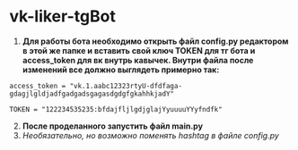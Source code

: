 # vk-liker-tgBot
1. **Для работы бота необходимо открыть файл config.py редактором
   в этой же папке и вставить свой ключ TOKEN для тг бота и access_token для вк внутрь кавычек.
   Внутри файла после изменений все должно выглядеть примерно так:**

`access_token = "vk.1.aabc12323rtyU-dfdfaga-gdagjlgldjadfgadgadsgagasdgdgfgkahhkjadY"`

 `TOKEN = "122234535235:bfdajfljlgdjglajYyuuuuYYyfndfk"`

2. **После проделанного запустить файл main.py**
3. *Необязательно, но возможно поменять hashtag в файле config.py*
